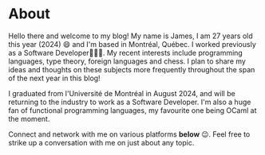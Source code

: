 # About

Hello there and welcome to my blog! My name is James, I am 27 years old this
year (2024) 😄 and I'm based in Montréal, Québec. I worked previously as a
Software Developer👨🏻‍💻. My recent interests include programming
languages, type theory, foreign languages and chess. I plan to share my ideas
and thoughts on these subjects more frequently throughout the span of the next
year in this blog!

I graduated from l'Université de Montréal in August 2024, and will be returning
to the industry to work as a Software Developer. I'm also a huge fan of
functional programming languages, my favourite one being OCaml at the moment.

Connect and network with me on various platforms **below** 😉. Feel free to
strike up a conversation with me on just about any topic.
